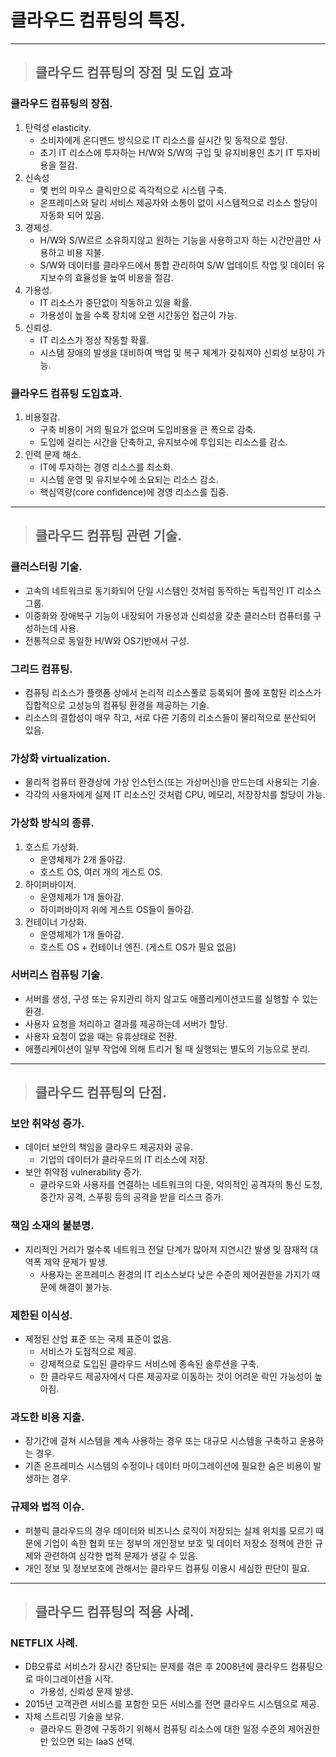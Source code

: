 # 클라우드 컴퓨팅의 특징.

------------------------------------------------------------------------------------------------------

> ## 클라우드 컴퓨팅의 장점 및 도입 효과

### 클라우드 컴퓨팅의 장점.
1. 탄력성 elasticity.
   - 소비자에게 온디맨드 방식으로 IT 리소스를 실시간 및 동적으로 할당.
   - 초기 IT 리소스에 투자하는 H/W와 S/W의 구입 및 유지비용인 초기 IT 투자비용을 절감.
2. 신속성
   - 몇 번의 마우스 클릭만으로 즉각적으로 시스템 구축.
   - 온프레미스와 달리 서비스 제공자와 소통이 없이 시스템적으로 리소스 할당이 자동화 되어 있음.
3. 경제성.
   - H/W와 S/W르르 소유하지않고 원하는 기능을 사용하고자 하는 시간만큼만 사용하고 비용 지불.
   - S/W와 데이터를 클라우드에서 통합 관리하여 S/W 업데이트 작업 및 데이터 유지보수의 효율성을 높여 비용을 절감.
4. 가용성.
   - IT 리소스가 중단없이 작동하고 있을 확률.
   - 가용성이 높을 수록 장치에 오랜 시간동안 접근이 가능.
5. 신뢰성.
   - IT 리소스가 정상 작동할 확률.
   - 시스템 장애의 발생을 대비하여 백업 및 복구 체계가 갖춰져야 신뢰성 보장이 가능.

### 클라우드 컴퓨팅 도입효과.
1. 비용절감.
   - 구축 비용이 거의 필요가 없으며 도입비용을 큰 폭으로 감축.
   - 도입에 걸리는 시간을 단축하고, 유지보수에 투입되는 리소스를 감소.
2. 인력 문제 해소.
   - IT에 투자하는 경영 리소스를 최소화.
   - 시스템 운영 및 유지보수에 소요되는 리소스 감소.
   - 핵심역량(core confidence)에 경영 리소스를 집중.

------------------------------------------------------------------------------------------------------

> ## 클라우드 컴퓨팅 관련 기술.

### 클러스터링 기술.
- 고속의 네트워크로 동기화되어 단일 시스템인 것처럼 동작하는 독립적인 IT 리소스 그룹.
- 이중화와 장애복구 기능이 내장되어 가용성과 신뢰성을 갖춘 클러스터 컴퓨터를 구성하는데 사용.
- 전통적으로 동일한 H/W와 OS기반에서 구성.

### 그리드 컴퓨팅.
- 컴퓨팅 리소스가 플랫폼 상에서 논리적 리소스풀로 등록되어 풀에 포함된 리소스가 집합적으로 고성능의 컴퓨팅 환경을 제공하는 기술.
- 리소스의 결합성이 매우 작고, 서로 다른 기종의 리소스들이 물리적으로 분산되어 있음.

### 가상화 virtualization.
- 물리적 컴퓨터 환경상에 가상 인스턴스(또는 가상머신)을 만드는데 사용되는 기술.
- 각각의 사용자에게 실제 IT 리소스인 것처럼 CPU, 메모리, 저장장치를 할당이 가능.

### 가상화 방식의 종류.
1. 호스트 가상화.
   - 운영체제가 2개 돌아감.
   - 호스트 OS, 여러 개의 게스트 OS.
2. 하이퍼바이저.
   - 운영체제가 1개 돌아감.
   - 하이퍼바이저 위에 게스트 OS들이 돌아감.
3. 컨테이너 가상화.
   - 운영체제가 1개 돌아감.
   - 호스트 OS + 컨테이너 엔진. (게스트 OS가 필요 없음)

### 서버리스 컴퓨팅 기술.
- 서버를 생성, 구성 또는 유지관리 하지 않고도 애플리케이션코드를 실행할 수 있는 환경.
- 사용자 요청을 처리하고 결과를 제공하는데 서버가 할당.
- 사용자 요청이 없을 때는 유휴상태로 전환.
- 애플리케이션이 일부 작업에 의해 트리거 될 때 실행되는 별도의 기능으로 분리.

------------------------------------------------------------------------------------------------------

> ## 클라우드 컴퓨팅의 단점.

### 보안 취약성 증가.
- 데이터 보안의 책임을 클라우드 제공자와 공유.
   - 기업의 데이터가 클라우드의 IT 리소스에 저장.
- 보안 취약점 vulnerability 증가.
  - 클라우드와 사용자를 연결하는 네트워크의 다운, 악의적인 공격자의 통신 도청, 중간자 공격, 스푸핑 등의 공격을 받을 리스크 증가.

### 책임 소재의 불분명.
- 지리적인 거리가 멀수록 네트워크 전달 단계가 많아져 지연시간 발생 및 잠재적 대역폭 제약 문제가 발생.
  - 사용자는 온프레미스 환경의 IT 리소스보다 낮은 수준의 제어권한을 가지기 때문에 해결이 불가능.

### 제한된 이식성.
- 제정된 산업 표준 또는 국제 표준이 없음.
  - 서비스가 도점적으로 제공.
  - 강제적으로 도입된 클라우드 서비스에 종속된 솔루션을 구축.
  - 한 클라우드 제공자에서 다른 제공자로 이동하는 것이 어려운 락인 가능성이 높아짐.

### 과도한 비용 지출.
- 장기간에 걸쳐 시스템을 계속 사용하는 경우 또는 대규모 시스템을 구축하고 운용하는 경우.
- 기존 온프레미스 시스템의 수정이나 데이터 마이그레이션에 필요한 숨은 비용이 발생하는 경우.

### 규제와 법적 이슈.
- 퍼블릭 클라우드의 경우 데이터와 비즈니스 로직이 저장되는 실제 위치를 모르기 때문에 기업이 속한 협회 또는 정부의 개인정보 
  보호 및 데이터 저장소 정책에 관한 규제와 관련하여 심각한 법적 문제가 생길 수 있음.
- 개인 정보 및 정보보호에 관해서는 클라우드 컴퓨팅 이용시 세심한 판단이 필요.

------------------------------------------------------------------------------------------------------

> ## 클라우드 컴퓨팅의 적용 사례.

### NETFLIX 사례.
- DB오류로 서비스가 장시간 중단되는 문제를 겪은 후 2008년에 클라우드 컴퓨팅으로 마이그레이션을 시작.
  - 가용성, 신뢰성 문제 발생.
- 2015년 고객관련 서비스를 포함한 모든 서비스를 전면 클라우드 시스템으로 제공.
- 자체 스트리밍 기술을 보유.
  - 클라우드 환경에 구동하기 위해서 컴퓨팅 리소스에 대한 일정 수준의 제어권한만 있으면 되는 IaaS 선택.








